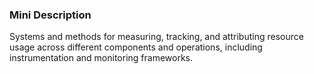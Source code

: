 ### Mini Description

Systems and methods for measuring, tracking, and attributing resource usage across different components and operations, including instrumentation and monitoring frameworks.

